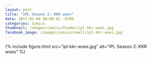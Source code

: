 ```yaml
---
layout: post
title: "IPL Season 2: KKR woes"
date: 2017-02-04 00:00:01 -0700
categories: comics
thumbnail: /images/comics/thumbs/ipl-kkr-woes.jpg
facebook_image: /images/comics/small/ipl-kkr-woes.jpg
---
```


{% include figure.html src="ipl-kkr-woes.jpg" alt="IPL Season 2: KKR woes" %}

